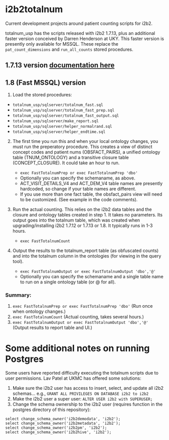 # i2b2totalnum
Current development projects around patient counting scripts for i2b2. 

totalnum_usp has the scripts released with i2b2 1.7.13, plus an additional faster version conceived by Darren Henderson at UKY. This faster version is presently only available for MSSQL. These replace the `pat_count_dimensions` and `run_all_counts` stored procedures.

## 1.7.13 version [documentation here](https://community.i2b2.org/wiki/display/RM/1.7.13+Release+Notes#id-1.7.13ReleaseNotes-TotalnumScriptsSetup)
## 1.8 (Fast MSSQL) version
1. Load the stored procedures:
  *  `totalnum_usp/sqlserver/totalnum_fast.sql`
  *  ` totalnum_usp/sqlserver/totalnum_fast_prep.sql `
  *  ` totalnum_usp/sqlserver/totalnum_fast_output.sql `
  *  ` totalnum_usp/sqlserver/make_report.sql `
  *  ` totalnum_usp/sqlserver/helper_normalrand.sql `
  *  ` totalnum_usp/sqlserver/helper_endtime.sql  `

2. The first time you run this and when your local ontology changes, you must run the preperatory procedure. This creates a view of distinct concept codes and patient nums (OBSFACT\_PAIRS), a unified ontology table (TNUM\_ONTOLOGY) and a transitive closure table (CONCEPT\_CLOSURE). It could take an hour to run.

     * `exec FastTotalnumPrep or exec FastTotalnumPrep 'dbo' `
     * Optionally you can specify the schemaname, as above.
     * ACT\_VISIT\_DETAILS\_V4 and ACT\_DEM\_V4 table names are presently hardcoded, so change if your table names are different.
     * If you use more than one fact table, the obsfact_pairs view will need to be customized. (See example in the code comments).

3. Run the actual counting. This relies on the i2b2 data tables and the closure and ontology tables created in step 1. It takes no parameters. Its output goes into the totalnum table, which was created when upgrading/installing i2b2 1.7.12 or 1.7.13 or 1.8. It typically runs in 1-3 hours.
     * `exec FastTotalnumCount`

4. Output the results to the totalnum_report table (as obfuscated counts) and into the totalnum column in the ontologies (for viewing in the query tool).
    * `exec FastTotalnumOutput or exec FastTotalnumOutput 'dbo','@' `
    * Optionally you can specify the schemaname and a single table name to run on a single ontology table (or @ for all).

### Summary:  
 1. `exec FastTotalnumPrep or exec FastTotalnumPrep 'dbo'` (Run once when ontology changes.) 
 2. `exec FastTotalnumCount` (Actual counting, takes several hours.) 
 3. `exec FastTotalnumOutput or exec FastTotalnumOutput 'dbo','@'` (Output results to report table and UI.)

# Some additional notes on running Postgres
Some users have reported difficulty executing the totalnum scripts due to user permissions. Lav Patel at UKMC has offered some solutions:
1. Make sure the i2b2 user has access to insert, select, and update all i2b2 schemas... e.g., `GRANT ALL PRIVILEGES ON DATABASE i2b2 to i2b2`
2. Make the i2b2 user a super user: `ALTER USER i2b2 with SUPERUSER;`
3. Change the schema ownership to the i2b2 user (requires function in the postgres directory of this repository):
```
select change_schema_owner('i2b2demodata', 'i2b2');
select change_schema_owner('i2b2metadata', 'i2b2');
select change_schema_owner('i2b2pm', 'i2b2');
select change_schema_owner('i2b2hive', 'i2b2');
```
